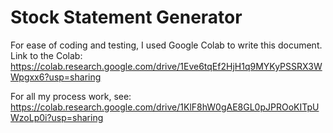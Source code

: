 # Stock Statement Generator

For ease of coding and testing, I used Google Colab to write this document. Link to the Colab: https://colab.research.google.com/drive/1Eve6tqEf2HjH1q9MYKyPSSRX3WWpgxx6?usp=sharing

For all my process work, see: https://colab.research.google.com/drive/1KlF8hW0gAE8GL0pJPROoKITpUWzoLp0i?usp=sharing
